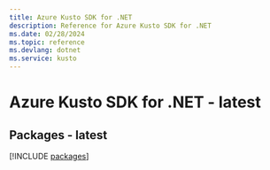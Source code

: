 ```yaml
---
title: Azure Kusto SDK for .NET
description: Reference for Azure Kusto SDK for .NET
ms.date: 02/28/2024
ms.topic: reference
ms.devlang: dotnet
ms.service: kusto
---
```

# Azure Kusto SDK for .NET - latest
## Packages - latest
[!INCLUDE [packages](kusto-index.md)]